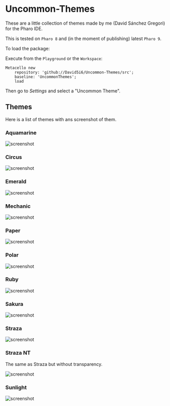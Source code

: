 # Uncommon-Themes

These are a little collection of themes made by me (David Sánchez Gregori) for the Pharo IDE.

This is tested on `Pharo 8` and (in the moment of publishing) latest `Pharo 9`.

To load the package:


Execute from the `Playground` or the `Workspace`:
```smalltalk
Metacello new 
	repository: 'github://David5i6/Uncommon-Themes/src';
	baseline: 'UncommonThemes';
	load 	
```

Then go to *Settings* and select a "Uncommon Theme".

## Themes

Here is a list of themes with ans screenshot of them.

### Aquamarine

![screenshot](./screenshots/Aquamarine.png)

### Circus

![screenshot](./screenshots/Circus.png)

### Emerald

![screenshot](./screenshots/Emerald.png)

### Mechanic

![screenshot](./screenshots/Mechanic.png)

### Paper

![screenshot](./screenshots/Paper.png)

### Polar

![screenshot](./screenshots/Polar.png)


### Ruby

![screenshot](./screenshots/Ruby.png)

### Sakura

![screenshot](./screenshots/Sakura.png)

### Straza

![screenshot](./screenshots/Straza.png)


### Straza NT

The same as Straza but without transparency.

![screenshot](./screenshots/StrazaNT.png)

### Sunlight

![screenshot](./screenshots/Sunlight.png)